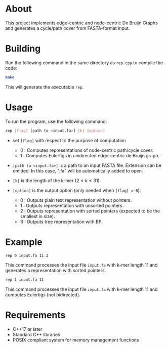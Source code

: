 # About
This project implements edge-centric and node-centric De Bruijn Graphs and generates a cycle/path cover from FASTA-format input.

# Building
Run the following command in the same directory as `rep.cpp` to compile the code:

```bash
make
```

This will generate the executable `rep`.

# Usage
To run the program, use the following command:

```bash
rep [flag] [path to <input.fa>] [k] [option]
```

- set `[flag]` with respect to the purpose of computation
    - 0 : Computes representations of node-centric path/cycle cover.
    - 1 : Computes Eulertigs in unidirected edge-centric de Bruijn graph.

- `[path to <input.fa>]` is a path to an input FASTA file. Extension can be omitted. In this case, ".fa" will be automatically added to open.

- `[k]` is the length of the k-mer $(2\leq k\leq 31)$.

- `[option]` is the output option (only needed when `[flag] = 0`):
    - 0 : Outputs plain text representation without pointers.
    - 1 : Outputs representation with unsorted pointers.
    - 2 : Outputs representation with sorted pointers (expected to be the smallest in size).
    - 3 : Outputs tree representation with BP.

# Example
```bash
rep 0 input.fa 11 2
```
This command processes the input file `input.fa` with k-mer length 11 and generates a representation with sorted pointers.

```bash
rep 1 input.fa 11
```
This command processes the input file `input.fa` with k-mer length 11 and computes Eulertigs (not bidirected).

# Requirements
- C++17 or later
- Standard C++ libraries
- POSIX compliant system for memory management functions